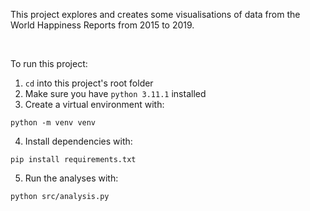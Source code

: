 This project explores and creates some visualisations of data from the World Happiness Reports from 2015 to 2019.

<br />

To run this project:

1. `cd` into this project's root folder
2. Make sure you have `python 3.11.1` installed
3. Create a virtual environment with:
```
python -m venv venv
```
4. Install dependencies with:
```
pip install requirements.txt
```
5. Run the analyses with:
```
python src/analysis.py
```
